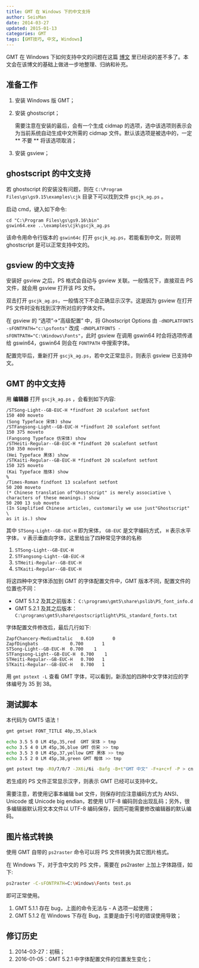 ```yaml
---
title: GMT 在 Windows 下的中文支持
author: SeisMan
date: 2014-03-27
updated: 2015-01-13
categories: GMT
tags: [GMT技巧, 中文, Windows]
---
```


GMT 在 Windows 下如何支持中文的问题在这篇 [博文](http://xxqhome.blog.163.com/blog/static/1967330202011112810120598/) 里已经说的差不多了。本文会在该博文的基础上做进一步地整理、归纳和补充。

<!--more-->

## 准备工作

1.  安装 Windows 版 GMT；
2.  安装 ghostscript；

    需要注意在安装的最后，会有一个生成 cidmap 的选项，选中该选项则表示会为当前系统自动生成中文所需的 cidmap 文件。默认该选项是被选中的，一定 ** 不要 ** 将该选项取消；

3.  安装 gsview；

## ghostscript 的中文支持

若 ghostscript 的安装没有问题，则在 `C:\Program Files\gs\gs9.15\examples\cjk` 目录下可以找到文件 `gscjk_ag.ps` 。

启动 cmd，键入如下命令:

    cd "C:\Program Files\gs\gs9.16\bin"
    gswin64.exe ..\examples\cjk\gscjk_ag.ps

该命令用命令行版本的 `gswin64c` 打开 `gscjk_ag.ps`，若能看到中文，则说明 ghostscript 是可以正常支持中文的。

## gsview 的中文支持

安装好 gsview 之后，PS 格式会自动与 gsview 关联。一般情况下，直接双击 PS 文件，就会用 gsview 打开该 PS 文件。

双击打开 `gscjk_ag.ps`，一般情况下不会正确显示汉字。这是因为 gsview 在打开 PS 文件时没有找到汉字所对应的字体文件。

在 gsview 的 “选项”-\>“高级配置” 中，将 Ghostscript Options 由 `-dNOPLATFONTS -sFONTPATH="c:\psfonts"` 改成 `-dNOPLATFONTS -sFONTPATH="C:\Windows\Fonts"`，此时 gsview 在调用 gswin64 时会将选项传递给 gswin64，gswin64 则会在 `FONTPATH` 中搜索字体。

配置完毕后，重新打开 `gscjk_ag.ps`，若中文正常显示，则表示 gsview 已支持中文。

## GMT 的中文支持

用 **编辑器** 打开 `gscjk_ag.ps` ，会看到如下内容:

    /STSong-Light--GB-EUC-H *findfont 20 scalefont setfont
    150 400 moveto
    (Song Typeface 宋体) show
    /STFangsong-Light--GB-EUC-H *findfont 20 scalefont setfont
    150 375 moveto
    (Fangsong Typeface 仿宋体) show
    /STHeiti-Regular--GB-EUC-H *findfont 20 scalefont setfont
    150 350 moveto
    (Hei Typeface 黑体) show
    /STKaiti-Regular--GB-EUC-H *findfont 20 scalefont setfont
    150 325 moveto
    (Kai Typeface 揩体) show
    %
    /Times-Roman findfont 13 scalefont setfont
    50 200 moveto
    (* Chinese translation of"Ghostscript" is merely associative \
    characters of these meanings.) show
    50 200 13 sub moveto
    (In Simplified Chinese articles, customarily we use just"Ghostscript" \
    as it is.) show

其中 `STSong-Light--GB-EUC-H` 即为宋体， `GB-EUC` 是文字编码方式， `H` 表示水平字体， `V` 表示垂直向字体，这里给出了四种常见字体的名称

1.  `STSong-Light--GB-EUC-H`
2.  `STFangsong-Light--GB-EUC-H`
3.  `STHeiti-Regular--GB-EUC-H`
4.  `STKaiti-Regular--GB-EUC-H`

将这四种中文字体添加到 GMT 的字体配置文件中，GMT 版本不同，配置文件的位置也不同：

-   GMT 5.1.2 及其之前版本： `C:\programs\gmt5\share\pslib\PS_font_info.d`
-   GMT 5.2.1 及其之后版本： `C:\programs\gmt5\share\postscriptlight\PSL_standard_fonts.txt`

字体配置文件修改后，最后几行如下:

    ZapfChancery-MediumItalic   0.610       0
    ZapfDingbats            0.700       1
    STSong-Light--GB-EUC-H  0.700    1
    STFangsong-Light--GB-EUC-H  0.700    1
    STHeiti-Regular--GB-EUC-H   0.700   1
    STKaiti-Regular--GB-EUC-H   0.700   1

用 `gmt pstext -L` 查看 GMT 字体，可以看到，新添加的四种中文字体对应的字体编号为 35 到 38。

## 测试脚本

本代码为 GMT5 语法！

``` bash
gmt gmtset FONT_TITLE 40p,35,black

echo 3.5 5 0 LM 45p,35,red  GMT 宋体 > tmp
echo 3.5 4 0 LM 45p,36,blue GMT 仿宋 >> tmp
echo 3.5 3 0 LM 45p,37,yellow GMT 黑体 >> tmp
echo 3.5 2 0 LM 45p,38,green GMT 楷体 >> tmp

gmt pstext tmp -R0/7/0/7 -JX6i/6i -Bafg -B+t"GMT 中文" -F+a+c+f -P > cn.ps
```

若生成的 PS 文件正常显示汉字，则表示 GMT 已经可以支持中文。

需要注意，若使用记事本编辑 bat 文件，则保存时应注意编码方式为 ANSI、Unicode 或 Unicode big endian，若使用 UTF-8 编码则会出现乱码；另外，很多编辑器默认将文本文件以 UTF-8 编码保存，因而可能需要修改编辑器的默认编码。

## 图片格式转换

使用 GMT 自带的 `ps2raster` 命令可以将 PS 文件转换为其它图片格式。

在 Windows 下，对于含中文的 PS 文件，需要在 ps2raster 上加上字体路径，如下:

``` bash
ps2raster -C-sFONTPATH=C:\Windows\Fonts test.ps
```

即可正常使用。

1.  GMT 5.1.1 存在 bug，上面的命令无法与 - A 选项一起使用；
2.  GMT 5.1.2 在 Windows 下存在 Bug，主要是由于引号的错误使用导致；

## 修订历史

1.  2014-03-27：初稿；
2.  2016-01-05：GMT 5.2.1 中字体配置文件的位置发生变化；
